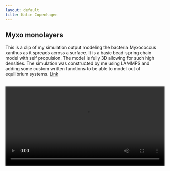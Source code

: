 ```yaml
---
layout: default
title: Katie Copenhagen
---
```


## Myxo monolayers

This is a clip of my simulation output modeling the bacteria Myxococcus xanthus as it spreads across a surface. It is a basic bead-spring chain model with self propulsion. The model is fully 3D allowing for such high densities. The simulation was constructed by me using LAMMPS and adding some custom written functions to be able to model out of equilibrium systems. [Link](https://github.com/kcopenhagen/lammps-myxosim)

<video controls width="100%" style="max-width: 800px; margin-top: 1rem;">
  <source src="media/MyxoMonolayers.mp4" type="video/mp4">
  Your browser does not support the video tag.
</video>
